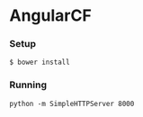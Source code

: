 AngularCF
=====

### Setup
```
$ bower install
```

### Running
```
python -m SimpleHTTPServer 8000
```